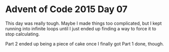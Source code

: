 # Advent of Code 2015 Day 07

This day was really tough. Maybe I made things too complicated, but I kept
running into infinite loops until I just ended up finding a way to force
it to stop calculating.

Part 2 ended up being a piece of cake once I finally got Part 1 done, though.
